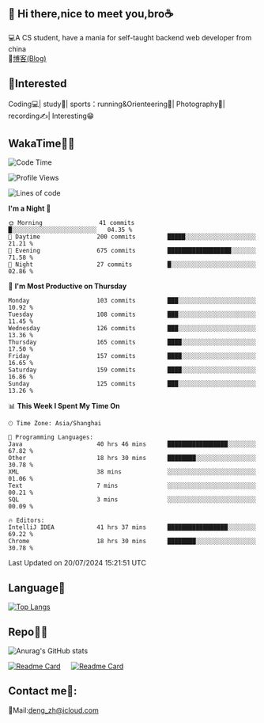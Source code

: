 👋 Hi there,nice to meet you,bro☕
---
💻A CS student, have a mania for self-taught backend web developer from china   
📌[博客(Blog)](https://github.com/HealUP/MyBlog)

 <!-- waka-box start -->
 <!-- waka-box end -->
 
🧲**Interested**
--
Coding💻| study📖| sports：running&Orienteering🏃‍| Photography📸| recording✍️| Interesting😁

WakaTime👨‍💻
---
<!--START_SECTION:waka-->
![Code Time](http://img.shields.io/badge/Code%20Time-1%2C530%20hrs%2020%20mins-blue)

![Profile Views](http://img.shields.io/badge/Profile%20Views-0-blue)

![Lines of code](https://img.shields.io/badge/From%20Hello%20World%20I%27ve%20Written-205.0%20thousand%20lines%20of%20code-blue)

**I'm a Night 🦉** 

```text
🌞 Morning                41 commits          █░░░░░░░░░░░░░░░░░░░░░░░░   04.35 % 
🌆 Daytime                200 commits         █████░░░░░░░░░░░░░░░░░░░░   21.21 % 
🌃 Evening                675 commits         ██████████████████░░░░░░░   71.58 % 
🌙 Night                  27 commits          █░░░░░░░░░░░░░░░░░░░░░░░░   02.86 % 
```
📅 **I'm Most Productive on Thursday** 

```text
Monday                   103 commits         ███░░░░░░░░░░░░░░░░░░░░░░   10.92 % 
Tuesday                  108 commits         ███░░░░░░░░░░░░░░░░░░░░░░   11.45 % 
Wednesday                126 commits         ███░░░░░░░░░░░░░░░░░░░░░░   13.36 % 
Thursday                 165 commits         ████░░░░░░░░░░░░░░░░░░░░░   17.50 % 
Friday                   157 commits         ████░░░░░░░░░░░░░░░░░░░░░   16.65 % 
Saturday                 159 commits         ████░░░░░░░░░░░░░░░░░░░░░   16.86 % 
Sunday                   125 commits         ███░░░░░░░░░░░░░░░░░░░░░░   13.26 % 
```


📊 **This Week I Spent My Time On** 

```text
🕑︎ Time Zone: Asia/Shanghai

💬 Programming Languages: 
Java                     40 hrs 46 mins      █████████████████░░░░░░░░   67.82 % 
Other                    18 hrs 30 mins      ████████░░░░░░░░░░░░░░░░░   30.78 % 
XML                      38 mins             ░░░░░░░░░░░░░░░░░░░░░░░░░   01.06 % 
Text                     7 mins              ░░░░░░░░░░░░░░░░░░░░░░░░░   00.21 % 
SQL                      3 mins              ░░░░░░░░░░░░░░░░░░░░░░░░░   00.09 % 

🔥 Editors: 
IntelliJ IDEA            41 hrs 37 mins      █████████████████░░░░░░░░   69.22 % 
Chrome                   18 hrs 30 mins      ████████░░░░░░░░░░░░░░░░░   30.78 % 
```


 Last Updated on 20/07/2024 15:21:51 UTC
<!--END_SECTION:waka-->

Language🚀
---
[![Top Langs](https://github-readme-stats.vercel.app/api/top-langs/?username=HealUP&layout=compact&hide_border=true)](https://github.com/HealUP)

Repo🧑‍💻
---
![Anurag's GitHub stats](https://github-readme-stats.vercel.app/api?username=HealUP&count_private=true&show_icons=true&theme=gruvbox&hide_border=true) 

[![Readme Card](https://github-readme-stats.vercel.app/api/pin/?username=HealUP&repo=InternetEy&theme=transparent)](https://github.com/HealUP/InternetEy) &emsp;
[![Readme Card](https://github-readme-stats.vercel.app/api/pin/?username=HealUP&repo=CampusExperience&theme=transparent)](https://github.com/HealUP/CampusExperience)


Contact me📱:
---
📮Mail:deng_zh@icloud.com  
